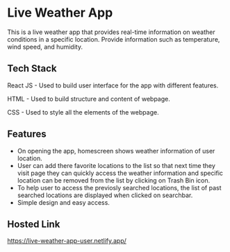 
# Live Weather App

This is a live weather app that provides real-time information on weather conditions in a specific location. Provide information such as temperature, wind speed, and humidity.

## Tech Stack

React JS - Used to build user interface for the app with different features.

HTML - Used to build structure and content of webpage.

CSS - Used to style all the elements of the webpage.

## Features

- On opening the app, homescreen shows weather information of user location.
- User can add there favorite locations to the list so that next time they visit page they can quickly access the weather information and specific location can be removed from the list by clicking on Trash Bin icon. 
- To help user to access the previosly searched locations, the list of past searched locations are displayed when clicked on searchbar.
- Simple design and easy access.

## Hosted Link

https://live-weather-app-user.netlify.app/
